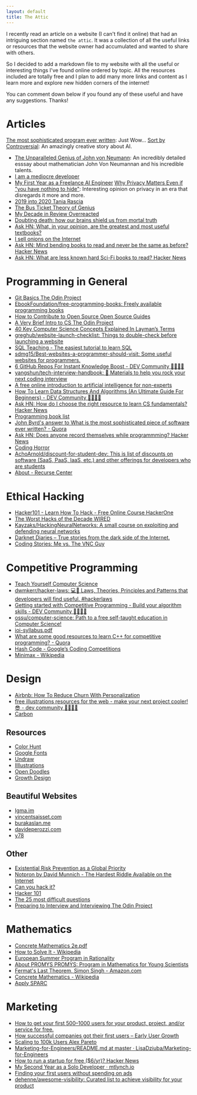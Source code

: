 ```yaml
---
layout: default
title: The Attic
---
```


I recently read an article on a website (I can't find it online) that had an intriguing section named `the attic`. It was a collection of all the useful links or resources that the website owner had accumulated and wanted to share with others.

So I decided to add a markdown file to my website with all the useful or interesting things I've found online ordered by topic.
All the resources included are totally free and I plan to add many more links and content as I learn more and explore new hidden corners of the internet!

You can comment down below if you found any of these useful and have any suggestions. Thanks!

# Articles
[The most sophisticated program ever written](https://www.quora.com/What-is-the-most-sophisticated-piece-of-software-ever-written-1/answer/John-Byrd-2): Just Wow...
[Sort by Controversial](https://slatestarcodex.com/2018/10/30/sort-by-controversial/): An amazingly creative story about AI.
- [The Unparalleled Genius of John von Neumann](https://medium.com/cantors-paradise/the-unparalleled-genius-of-john-von-neumann-791bb9f42a2d): An incredibly detailed esssay about mathematician John Von Neumannan and his incredible talents.
- [I am a mediocre developer](https://dev.to/sobolevn/i-am-a-mediocre-developer--30hn)
- [My First Year as a Freelance AI Engineer](http://masatohagiwara.net/202002-my-first-year-as-a-freelance-ai-engineer.html)
[Why Privacy Matters Even if "you have nothing to hide"](https://write.privacytools.io/privacy-simplified/why-privacy-matters-even-if-you-have-nothing-to-hide): Interesting opinion on privacy in an era that disregards it more and more.
- [2019 into 2020 Tania Rascia](https://www.taniarascia.com/2019-into-2020/)
- [The Bus Ticket Theory of Genius](http://paulgraham.com/genius.html)
- [My Decade in Review Overreacted](https://overreacted.io/my-decade-in-review/)
- [Doubting death: how our brains shield us from mortal truth](https://www.theguardian.com/science/2019/oct/19/doubting-death-how-our-brains-shield-us-from-mortal-truth)
- [Ask HN: What, in your opinion, are the greatest and most useful textbooks?](https://news.ycombinator.com/item?id=23485477)
- [I sell onions on the Internet](https://www.deepsouthventures.com/i-sell-onions-on-the-internet/)
- [Ask HN: Mind bending books to read and never be the same as before?  Hacker News](https://news.ycombinator.com/item?id=23151144)
- [Ask HN: What are less known hard Sci-Fi books to read?  Hacker News](https://news.ycombinator.com/item?id=23131001)

# Programming in General
<div class="contact-line"></div>
<span>

- [Git Basics  The Odin Project](https://www.theodinproject.com/courses/web-development-101/lessons/git-basics?ref=lnav)
- [EbookFoundation/free-programming-books: Freely available programming books](https://github.com/EbookFoundation/free-programming-books)
- [How to Contribute to Open Source  Open Source Guides](https://opensource.guide/how-to-contribute/#why-contribute-to-open-source)
- [A Very Brief Intro to CS  The Odin Project](https://www.theodinproject.com/courses/ruby-programming/lessons/a-very-brief-intro-to-cs?ref=lnav)
- [40 Key Computer Science Concepts Explained In Layman’s Terms](http://carlcheo.com/compsci)
- [greghub/website-launch-checklist: Things to double-check before launching a website](https://github.com/greghub/website-launch-checklist#website-is-allowed-for-indexing)
- [SQL Teaching - The easiest tutorial to learn SQL](https://www.sqlteaching.com/#!table_alias)
- [sdmg15/Best-websites-a-programmer-should-visit: Some useful websites for programmers.](https://github.com/sdmg15/Best-websites-a-programmer-should-visit#when-you-get-stuck)
- [6 GitHub Repos For Instant Knowledge Boost - DEV Community 👩‍💻👨‍💻](https://dev.to/mfarajewicz/6-github-repos-for-instant-knowledge-boost-3mo0)
- [yangshun/tech-interview-handbook: 💯 Materials to help you rock your next coding interview](https://github.com/yangshun/tech-interview-handbook)
- [A free online introduction to artificial intelligence for non-experts](https://www.elementsofai.com/)
- [How To Learn Data Structures And Algorithms (An Ultimate Guide For Beginners) - DEV Community 👩‍💻👨‍💻](https://dev.to/snj/how-to-learn-data-structures-and-algorithms-an-ultimate-guide-for-beginners-2h9c)
- [Ask HN: How do I choose the right resource to learn CS fundamentals?  Hacker News](https://news.ycombinator.com/item?id=21919465)
- [Programming book list](https://danluu.com/programming-books/)
- [John Byrd's answer to What is the most sophisticated piece of software ever written? - Quora](https://www.quora.com/What-is-the-most-sophisticated-piece-of-software-ever-written-1/answer/John-Byrd-2)
- [Ask HN: Does anyone record themselves while programmming?  Hacker News](https://news.ycombinator.com/item?id=22182969)
- [Coding Horror](https://blog.codinghorror.com/)
- [AchoArnold/discount-for-student-dev: This is list of discounts on software (SaaS, PaaS, IaaS, etc.) and other offerings for developers who are students](https://github.com/AchoArnold/discount-for-student-dev#source-code-repos)
- [About - Recurse Center](https://www.recurse.com/about)

# Ethical Hacking

- [Hacker101 - Learn How To Hack - Free Online Course  HackerOne](https://www.hackerone.com/hacker101)
- [The Worst Hacks of the Decade  WIRED](https://www.wired.com/story/worst-hacks-of-the-decade/)
- [Kayzaks/HackingNeuralNetworks: A small course on exploiting and defending neural networks](https://github.com/Kayzaks/HackingNeuralNetworks)
- [Darknet Diaries – True stories from the dark side of the Internet.](https://darknetdiaries.com/)
- [Coding Stories: Me vs. The VNC Guy](https://martinrue.com/coding-stories-me-vs-vnc/)

# Competitive Programming

- [Teach Yourself Computer Science](https://teachyourselfcs.com/)
- [dwmkerr/hacker-laws: 💻📖 Laws, Theories, Principles and Patterns that developers will find useful. #hackerlaws](https://github.com/dwmkerr/hacker-laws#kernighans-law)
- [Getting started with Competitive Programming - Build your algorithm skills - DEV Community 👩‍💻👨‍💻](https://dev.to/aviaryan/getting-started-with-competitive-programming---build-your-algorithm-skills-2fjd)
- [ossu/computer-science: Path to a free self-taught education in Computer Science!](https://github.com/ossu/computer-science)
- [ioi-syllabus.pdf](https://people.ksp.sk/~misof/ioi-syllabus/ioi-syllabus.pdf)
- [What are some good resources to learn C++ for competitive programming? - Quora](https://www.quora.com/What-are-some-good-resources-to-learn-C++-for-competitive-programming?share=1)
- [Hash Code - Google’s Coding Competitions](https://codingcompetitions.withgoogle.com/hashcode)
- [Minimax - Wikipedia](https://en.wikipedia.org/wiki/Minimax)

# Design
<div class="contact-line"></div>

- [Airbnb: How To Reduce Churn With Personalization](https://growth.design/case-studies/airbnb-personalization/)
- [free illustrations resources for the web - make your next project cooler!😎 - dev community 👩‍💻👨‍💻](https://dev.to/kedark/free-illustrations-resources-for-the-web-make-your-next-project-cooler-525c)
- [Carbon](https://carbon.now.sh/)


## Resources
- [Color Hunt](https://colorhunt.co/)
- [Google Fonts](https://fonts.google.com/)
- [Undraw](https://undraw.co)
- [Illlustrations](https://illlustrations.co)
- [Open Doodles](https://www.opendoodles.com/)
- [Growth Design](https://growth.design/)

## Beautiful Websites
- [Igma.im](https://igma.im/)
- [vincentsaisset.com](https://www.vincentsaisset.com/)
- [burakaslan.me](https://burakaslan.me/)
- [davideperozzi.com](https://davideperozzi.com/)
- [y78](http://y78.fr)

## Other

- [Existential Risk Prevention as a Global Priority](https://www.existential-risk.org/concept.html)
- [Notpron by David Munnich - The Hardest Riddle Available on the Internet](http://notpron.com/)
- [Can you hack it?](https://hack.ainfosec.com/)
- [Hacker 101](https://www.hacker101.com)
- [The 25 most difficult questions](http://www.datsi.fi.upm.es/~frosal/docs/25mdq.html)
- [Preparing to Interview and Interviewing  The Odin Project](https://www.theodinproject.com/courses/getting-hired/lessons/preparing-to-interview-and-interviewing?ref=lnav)

# Mathematics

- [Concrete Mathematics 2e.pdf](https://www.csie.ntu.edu.tw/~r97002/temp/Concrete%20Mathematics%202e.pdf)
- [How to Solve It - Wikipedia](https://en.wikipedia.org/wiki/How_to_Solve_It)
- [European Summer Program in Rationality](https://espr-camp.org/)
- [About PROMYS  PROMYS: Program in Mathematics for Young Scientists](https://promys.org/about-promys)
- [Fermat's Last Theorem, Simon Singh - Amazon.com](https://www.amazon.com/Fermats-Last-Theorem-Simon-Singh-ebook/dp/B009UKUGXC)
- [Concrete Mathematics - Wikipedia](https://en.wikipedia.org/wiki/Concrete_Mathematics)
- [Apply  SPARC](https://sparc-camp.org/apply/)

# Marketing

- [How to get your first 500–1000 users for your product, project, and/or service for free.](https://medium.com/sideprojects/how-to-get-your-first-500-1000-users-for-your-product-project-and-or-service-for-free-41a888a08764)
- [How successful companies got their first users – Early User Growth](https://earlyusergrowth.com/startups/#apple)
- [Scaling to 100k Users  Alex Pareto](https://alexpareto.com/scalability/systems/2020/02/03/scaling-100k.html)
- [Marketing-for-Engineers/README.md at master · LisaDziuba/Marketing-for-Engineers](https://github.com/LisaDziuba/Marketing-for-Engineers/blob/master/README.md#-user-research)
- [How to run a startup for free ($6/yr)?  Hacker News](https://news.ycombinator.com/item?id=22354060)
- [My Second Year as a Solo Developer · mtlynch.io](https://mtlynch.io/solo-developer-year-2/)
- [Finding your first users without spending on ads](https://www.indiehackers.com/post/finding-your-first-users-without-spending-on-ads-69d79d88ba)
- [dehenne/awesome-visibility: Curated list to achieve visibility for your product](https://github.com/dehenne/awesome-visibility)
